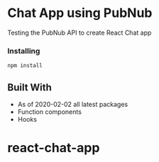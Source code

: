 # Chat App using PubNub

Testing the PubNub API to create React Chat app

### Installing

```
npm install
```

## Built With

- As of 2020-02-02 all latest packages
- Function components
- Hooks
# react-chat-app
